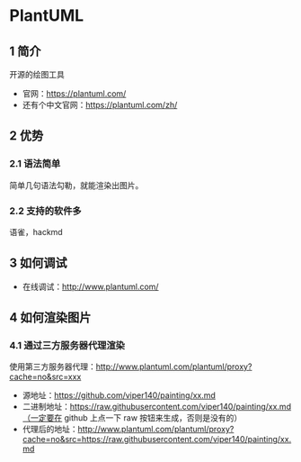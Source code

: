 # PlantUML

## 1 简介

开源的绘图工具

- 官网：<https://plantuml.com/>
- 还有个中文官网：<https://plantuml.com/zh/>

## 2 优势

### 2.1 语法简单

简单几句语法勾勒，就能渲染出图片。

### 2.2 支持的软件多

语雀，hackmd

## 3 如何调试

- 在线调试：<http://www.plantuml.com/>

## 4 如何渲染图片

### 4.1 通过三方服务器代理渲染

使用第三方服务器代理：http://www.plantuml.com/plantuml/proxy?cache=no&src=xxx

- 源地址：https://github.com/viper140/painting/xx.md
- 二进制地址：https://raw.githubusercontent.com/viper140/painting/xx.md（一定要在 github 上点一下 raw 按钮来生成，否则是没有的）
- 代理后的地址：http://www.plantuml.com/plantuml/proxy?cache=no&src=https://raw.githubusercontent.com/viper140/painting/xx.md
